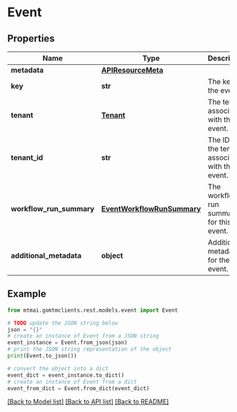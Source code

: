 # Event


## Properties

Name | Type | Description | Notes
------------ | ------------- | ------------- | -------------
**metadata** | [**APIResourceMeta**](APIResourceMeta.md) |  | 
**key** | **str** | The key for the event. | 
**tenant** | [**Tenant**](Tenant.md) | The tenant associated with this event. | [optional] 
**tenant_id** | **str** | The ID of the tenant associated with this event. | 
**workflow_run_summary** | [**EventWorkflowRunSummary**](EventWorkflowRunSummary.md) | The workflow run summary for this event. | [optional] 
**additional_metadata** | **object** | Additional metadata for the event. | [optional] 

## Example

```python
from mtmai.gomtmclients.rest.models.event import Event

# TODO update the JSON string below
json = "{}"
# create an instance of Event from a JSON string
event_instance = Event.from_json(json)
# print the JSON string representation of the object
print(Event.to_json())

# convert the object into a dict
event_dict = event_instance.to_dict()
# create an instance of Event from a dict
event_from_dict = Event.from_dict(event_dict)
```
[[Back to Model list]](../README.md#documentation-for-models) [[Back to API list]](../README.md#documentation-for-api-endpoints) [[Back to README]](../README.md)


